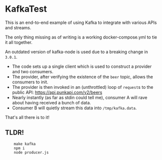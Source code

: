 # KafkaTest

This is an end-to-end example of using Kafka to integrate with various APIs and streams.

The only thing missing as of writing is a working docker-compose.yml to tie it all together.

An outdated version of kafka-node is used due to a breaking change in `3.0.1`.

- The code sets up a single client which is used to construct a provider and two consumers.
- The provider, after verifying the existence of the `beer` topic, allows the consumers to init.
- The provider is then invoked in an (unthrottled) loop of `request`s to the public API: https://api.punkapi.com/v2/beers
- Nearly instantly (as far as stdin could tell me), consumer A will rave about having received a bunch of data.
- Consumer B will quietly stream this data into `/tmp/kafka.data`.

That's all there is to it!

## TLDR!

```
    make kafka
    npm i
    node producer.js
```